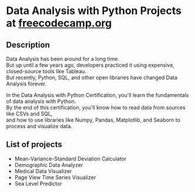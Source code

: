 # Data Analysis with Python Projects at [freecodecamp.org](https://www.freecodecamp.org/learn/data-analysis-with-python/)


## Description

Data Analysis has been around for a long time.  
But up until a few years ago, developers practiced it using expensive, closed-source tools like Tableau.  
But recently, Python, SQL, and other open libraries have changed Data Analysis forever.

In the Data Analysis with Python Certification, you'll learn the fundamentals of data analysis with Python.  
By the end of this certification, you'll know how to read data from sources like CSVs and SQL,  
and how to use libraries like Numpy, Pandas, Matplotlib, and Seaborn to process and visualize data.

## List of projects

* Mean-Variance-Standard Deviation Calculator
* Demographic Data Analyzer
* Medical Data Visualizer
* Page View Time Series Visualizer
* Sea Level Predictor
